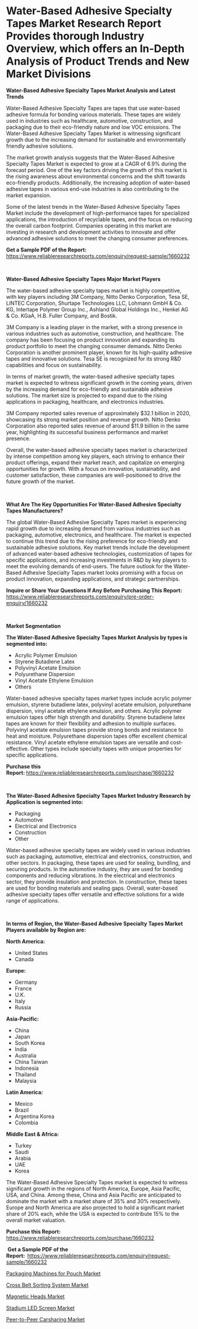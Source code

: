 <p><h1>Water-Based Adhesive Specialty Tapes Market Research Report Provides thorough Industry Overview, which offers an In-Depth Analysis of Product Trends and New Market Divisions</h1></p><p><strong>Water-Based Adhesive Specialty Tapes Market Analysis and Latest Trends</strong></p>
<p><p>Water-Based Adhesive Specialty Tapes are tapes that use water-based adhesive formula for bonding various materials. These tapes are widely used in industries such as healthcare, automotive, construction, and packaging due to their eco-friendly nature and low VOC emissions. The Water-Based Adhesive Specialty Tapes Market is witnessing significant growth due to the increasing demand for sustainable and environmentally friendly adhesive solutions.</p><p>The market growth analysis suggests that the Water-Based Adhesive Specialty Tapes Market is expected to grow at a CAGR of 6.9% during the forecast period. One of the key factors driving the growth of this market is the rising awareness about environmental concerns and the shift towards eco-friendly products. Additionally, the increasing adoption of water-based adhesive tapes in various end-use industries is also contributing to the market expansion.</p><p>Some of the latest trends in the Water-Based Adhesive Specialty Tapes Market include the development of high-performance tapes for specialized applications, the introduction of recyclable tapes, and the focus on reducing the overall carbon footprint. Companies operating in this market are investing in research and development activities to innovate and offer advanced adhesive solutions to meet the changing consumer preferences.</p></p>
<p><strong>Get a Sample PDF of the Report:&nbsp;</strong> <a href="https://www.reliableresearchreports.com/enquiry/request-sample/1660232">https://www.reliableresearchreports.com/enquiry/request-sample/1660232</a></p>
<p>&nbsp;</p>
<p><strong>Water-Based Adhesive Specialty Tapes Major Market Players</strong></p>
<p><p>The water-based adhesive specialty tapes market is highly competitive, with key players including 3M Company, Nitto Denko Corporation, Tesa SE, LINTEC Corporation, Shurtape Technologies LLC, Lohmann GmbH & Co. KG, Intertape Polymer Group Inc., Ashland Global Holdings Inc., Henkel AG & Co. KGaA, H.B. Fuller Company, and Bostik.</p><p>3M Company is a leading player in the market, with a strong presence in various industries such as automotive, construction, and healthcare. The company has been focusing on product innovation and expanding its product portfolio to meet the changing consumer demands. Nitto Denko Corporation is another prominent player, known for its high-quality adhesive tapes and innovative solutions. Tesa SE is recognized for its strong R&D capabilities and focus on sustainability.</p><p>In terms of market growth, the water-based adhesive specialty tapes market is expected to witness significant growth in the coming years, driven by the increasing demand for eco-friendly and sustainable adhesive solutions. The market size is projected to expand due to the rising applications in packaging, healthcare, and electronics industries.</p><p>3M Company reported sales revenue of approximately $32.1 billion in 2020, showcasing its strong market position and revenue growth. Nitto Denko Corporation also reported sales revenue of around $11.9 billion in the same year, highlighting its successful business performance and market presence.</p><p>Overall, the water-based adhesive specialty tapes market is characterized by intense competition among key players, each striving to enhance their product offerings, expand their market reach, and capitalize on emerging opportunities for growth. With a focus on innovation, sustainability, and customer satisfaction, these companies are well-positioned to drive the future growth of the market.</p></p>
<p>&nbsp;</p>
<p><strong>What Are The Key Opportunities For Water-Based Adhesive Specialty Tapes Manufacturers?</strong></p>
<p><p>The global Water-Based Adhesive Specialty Tapes market is experiencing rapid growth due to increasing demand from various industries such as packaging, automotive, electronics, and healthcare. The market is expected to continue this trend due to the rising preference for eco-friendly and sustainable adhesive solutions. Key market trends include the development of advanced water-based adhesive technologies, customization of tapes for specific applications, and increasing investments in R&D by key players to meet the evolving demands of end-users. The future outlook for the Water-Based Adhesive Specialty Tapes market looks promising with a focus on product innovation, expanding applications, and strategic partnerships.</p></p>
<p><strong>Inquire or Share Your Questions If Any Before Purchasing This Report:</strong> <a href="https://www.reliableresearchreports.com/enquiry/pre-order-enquiry/1660232">https://www.reliableresearchreports.com/enquiry/pre-order-enquiry/1660232</a></p>
<p>&nbsp;</p>
<p><strong>Market Segmentation</strong></p>
<p><strong>The Water-Based Adhesive Specialty Tapes Market Analysis by types is segmented into:</strong></p>
<p><ul><li>Acrylic Polymer Emulsion</li><li>Styrene Butadiene Latex</li><li>Polyvinyl Acetate Emulsion</li><li>Polyurethane Dispersion</li><li>Vinyl Acetate Ethylene Emulsion</li><li>Others</li></ul></p>
<p><p>Water-based adhesive specialty tapes market types include acrylic polymer emulsion, styrene butadiene latex, polyvinyl acetate emulsion, polyurethane dispersion, vinyl acetate ethylene emulsion, and others. Acrylic polymer emulsion tapes offer high strength and durability. Styrene butadiene latex tapes are known for their flexibility and adhesion to multiple surfaces. Polyvinyl acetate emulsion tapes provide strong bonds and resistance to heat and moisture. Polyurethane dispersion tapes offer excellent chemical resistance. Vinyl acetate ethylene emulsion tapes are versatile and cost-effective. Other types include specialty tapes with unique properties for specific applications.</p></p>
<p><strong>Purchase this Report:&nbsp;</strong><a href="https://www.reliableresearchreports.com/purchase/1660232">https://www.reliableresearchreports.com/purchase/1660232</a></p>
<p>&nbsp;</p>
<p><strong>The Water-Based Adhesive Specialty Tapes Market Industry Research by Application is segmented into:</strong></p>
<p><ul><li>Packaging</li><li>Automotive</li><li>Electrical and Electronics</li><li>Construction</li><li>Other</li></ul></p>
<p><p>Water-based adhesive specialty tapes are widely used in various industries such as packaging, automotive, electrical and electronics, construction, and other sectors. In packaging, these tapes are used for sealing, bundling, and securing products. In the automotive industry, they are used for bonding components and reducing vibrations. In the electrical and electronics sector, they provide insulation and protection. In construction, these tapes are used for bonding materials and sealing gaps. Overall, water-based adhesive specialty tapes offer versatile and effective solutions for a wide range of applications.</p></p>
<p>&nbsp;</p>
<p><strong>In terms of Region, the Water-Based Adhesive Specialty Tapes Market Players available by Region are:</strong></p>
<p>
    <p> <strong> North America: </strong>
        <ul>
            <li>United States</li>
            <li>Canada</li>
        </ul>
        </p> 
    <p> <strong> Europe: </strong>
        <ul>
            <li>Germany</li>
            <li>France</li>
            <li>U.K.</li>
            <li>Italy</li>
            <li>Russia</li>
        </ul>
        </p> 
    <p> <strong> Asia-Pacific: </strong>
        <ul>
            <li>China</li>
            <li>Japan</li>
            <li>South Korea</li>
            <li>India</li>
            <li>Australia</li>
            <li>China Taiwan</li>
            <li>Indonesia</li>
            <li>Thailand</li>
            <li>Malaysia</li>
        </ul>
        </p> 
    <p> <strong> Latin America: </strong>
        <ul>
            <li>Mexico</li>
            <li>Brazil</li>
            <li>Argentina Korea</li>
            <li>Colombia</li>
        </ul>
        </p> 
    <p> <strong> Middle East & Africa: </strong>
        <ul>
            <li>Turkey</li>
            <li>Saudi</li>
            <li>Arabia</li>
            <li>UAE</li>
            <li>Korea</li>
        </ul>
    </p>
    </p>
<p><p>The Water-Based Adhesive Specialty Tapes market is expected to witness significant growth in the regions of North America, Europe, Asia Pacific, USA, and China. Among these, China and Asia Pacific are anticipated to dominate the market with a market share of 35% and 30% respectively. Europe and North America are also projected to hold a significant market share of 20% each, while the USA is expected to contribute 15% to the overall market valuation.</p></p>
<p><strong>Purchase this Report: </strong><a href="https://www.reliableresearchreports.com/purchase/1660232">https://www.reliableresearchreports.com/purchase/1660232</a></p>
<p>&nbsp;<strong>Get a Sample PDF of the Report:&nbsp;&nbsp;</strong><a href="https://www.reliableresearchreports.com/enquiry/request-sample/1660232">https://www.reliableresearchreports.com/enquiry/request-sample/1660232</a></p>
<p><strong></strong></p>
<p><p><a href="https://automatic-knee-4c7.notion.site/Packaging-Machines-for-Pouch-Market-Dynamics-2024-2031-Also-about-Its-Market-Trends-Projections-a-da4702107d594bdd999f44430fe64941">Packaging Machines for Pouch Market</a></p><p><a href="https://sulfuric-clavicle-d39.notion.site/Cross-Belt-Sorting-System-Market-Analysis-and-Market-Size-Global-Industry-Overview-Market-Segmenta-ef7693ec196b4a24b1ad5ffdf7b8b25c">Cross Belt Sorting System Market</a></p><p><a href="https://view.publitas.com/reportprime-1/magnetic-heads-market-provides-a-comprehensive-analysis-including-a-macro-overview-of-the-market-as-well-as-micro-details-such-as-market-size-and-competitive-landscape/">Magnetic Heads Market</a></p><p><a href="https://view.publitas.com/reportprime-1/stadium-led-screen-market-research-report-unlocks-analysis-on-the-market-financial-status-market-size-and-market-revenue-upto-2031/">Stadium LED Screen Market</a></p><p><a href="https://github.com/bmorecock/Market-Research-Report-List-2/blob/main/peer-to-peer-carsharing-market.md">Peer-to-Peer Carsharing Market</a></p></p>